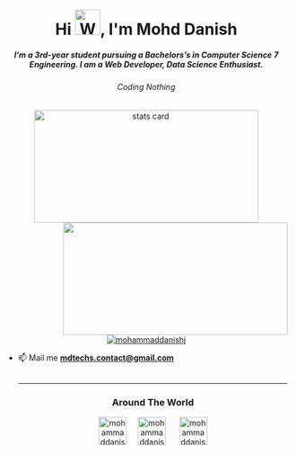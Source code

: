 <h1 align="center">Hi <img src="https://raw.githubusercontent.com/nixin72/nixin72/master/wave.gif"
            alt="Waving hand animated gif" height="45" width="45" />, I'm Mohd Danish</h1>
    <h5 align="center">
        I’m a 3rd-year student pursuing a Bachelors’s in Computer Science 7 Engineering. I am a Web Developer, Data
        Science Enthusiast.
    </h5>
    <h6 align="center">Coding Nothing</h6>

<p align="center">
<a align="center" href="https://github.com/MohammadDanishJ">
            <img alt="stats card" height="200px" width="400"
                src="https://github-readme-streak-stats.herokuapp.com/?user=MohammadDanishJ&theme=radical">
            <img align="right" height="200px" width="400"
                src="https://github-readme-stats.vercel.app/api?username=MohammadDanishJ&count_private=true&theme=radical&show_icons=true" />
        </a>
</p>

<p align="center">
     <a href="https://twitter.com/mohammaddanishj" target="blank"><img
                src="https://img.shields.io/twitter/follow/mohammaddanishj?logo=twitter&style=for-the-badge"
                alt="mohammaddanishj" /></a>
</p>
                
- 📫 Mail me **mdtechs.contact@gmail.com**
    <br><br>
    <hr>

    <h3 align="center">Around The World</h3>
    <p align="center">
        <a href="https://twitter.com/mohammaddanishj" target="blank"><img align="center"
                src="https://img.icons8.com/fluency/48/000000/twitter-circled.png" alt="mohammaddanishj" height="50"
                width="50" /></a> &nbsp;&nbsp;&nbsp;
        <a href="https://instagram.com/mohammaddanishj" target="blank"><img align="center"
                src="https://img.icons8.com/fluency/64/000000/instagram-new.png" alt="mohammaddanishj" height="50"
                width="50" /></a>
        &nbsp;&nbsp;&nbsp;&nbsp;
        <a href="https://www.linkedin.com/in/mohammaddanishj/" target="blank"><img align="center"
                src="https://img.icons8.com/color/164/000000/linkedin-circled--v2.png" alt="mohammaddanishj" height="50"
                width="50" /></a>  
    </p>
